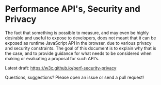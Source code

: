 # Performance API's, Security and Privacy

The fact that something is possible to measure, and may even be highly desirable and useful to expose to developers, does not meant that it can be exposed as runtime JavaScript API in the browser, due to various privacy and security constraints. The goal of this document is to explain why that is the case, and to provide guidance for what needs to be considered when making or evaluating a proposal for such API's.

Latest draft: https://w3c.github.io/perf-security-privacy

Questions, suggestions? Please open an issue or send a pull request!
